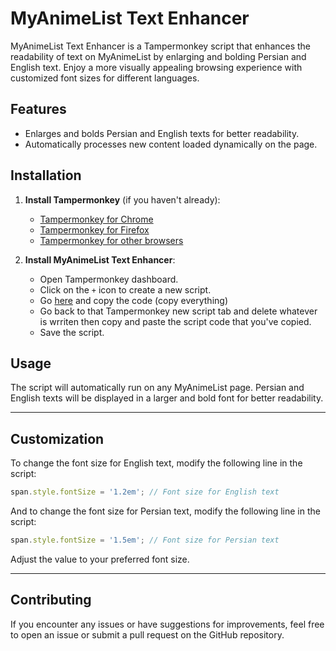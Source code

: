 # MyAnimeList Text Enhancer

MyAnimeList Text Enhancer is a Tampermonkey script that enhances the readability of text on MyAnimeList by enlarging and bolding Persian and English text. Enjoy a more visually appealing browsing experience with customized font sizes for different languages.

## Features

- Enlarges and bolds Persian and English texts for better readability.
- Automatically processes new content loaded dynamically on the page.

## Installation

1. **Install Tampermonkey** (if you haven't already):
   - [Tampermonkey for Chrome](https://chrome.google.com/webstore/detail/dhdgffkkebhmkfjojejmpbldmpobfkfo)
   - [Tampermonkey for Firefox](https://addons.mozilla.org/en-US/firefox/addon/tampermonkey/)
   - [Tampermonkey for other browsers](https://www.tampermonkey.net/)

2. **Install MyAnimeList Text Enhancer**:
   - Open Tampermonkey dashboard.
   - Click on the `+` icon to create a new script.
   - Go [here](https://raw.githubusercontent.com/Space-00/MyAnimeList-Text-Enhancer/main/MyAnimeList%20Text%20Enhancer.js) and copy the code (copy everything)
   - Go back to that Tampermonkey new script tab and delete whatever is wrriten then copy and paste the script code that you've copied.
   - Save the script.

## Usage

The script will automatically run on any MyAnimeList page. Persian and English texts will be displayed in a larger and bold font for better readability.

_________________________________________________________________________________
## Customization

To change the font size for English text, modify the following line in the script:

```javascript
span.style.fontSize = '1.2em'; // Font size for English text
```

And to change the font size for Persian text, modify the following line in the script:

```javascript
span.style.fontSize = '1.5em'; // Font size for Persian text
```

Adjust the value to your preferred font size.
_________________________________________________________________________________


## Contributing

If you encounter any issues or have suggestions for improvements, feel free to open an issue or submit a pull request on the GitHub repository.
